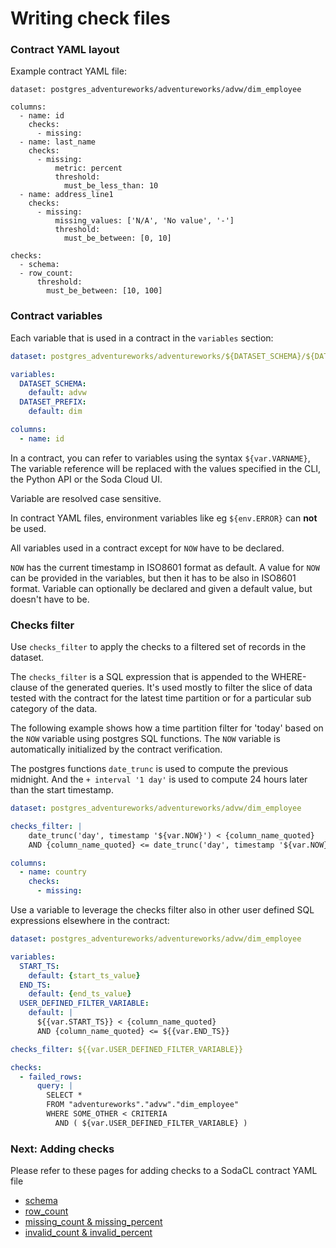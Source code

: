 # Writing check files

### Contract YAML layout

Example contract YAML file:
```
dataset: postgres_adventureworks/adventureworks/advw/dim_employee

columns:
  - name: id
    checks:
      - missing:
  - name: last_name
    checks:
      - missing:
          metric: percent
          threshold:
            must_be_less_than: 10
  - name: address_line1
    checks:
      - missing:
          missing_values: ['N/A', 'No value', '-']
          threshold:
            must_be_between: [0, 10]

checks:
  - schema:
  - row_count:
      threshold:
        must_be_between: [10, 100]
```

### Contract variables

Each variable that is used in a contract in the `variables` section:

```yaml
dataset: postgres_adventureworks/adventureworks/${DATASET_SCHEMA}/${DATASET_PREFIX}_employee

variables: 
  DATASET_SCHEMA:
    default: advw
  DATASET_PREFIX:
    default: dim

columns:
  - name: id
```

In a contract, you can refer to variables using the syntax `${var.VARNAME}`, The variable reference 
will be replaced with the values specified in the CLI, the Python API or the Soda Cloud UI.

Variable are resolved case sensitive.

In contract YAML files, environment variables like eg `${env.ERROR}` can **not** be used.

All variables used in a contract except for `NOW` have to be declared.

`NOW` has the current timestamp in ISO8601 format as default.  A value for `NOW` can be 
provided in the variables, but then it has to be also in ISO8601 format.  Variable can 
optionally be declared and given a default value, but doesn't have to be.

### Checks filter

Use `checks_filter` to apply the checks to a filtered set of records in the dataset.

The `checks_filter` is a SQL expression that is appended to the WHERE-clause of the 
generated queries.  It's used mostly to filter the slice of data tested with the contract 
for the latest time partition or for a particular sub category of the data.

The following example shows how a time partition filter for 'today' based on the `NOW` variable 
using postgres SQL functions.  The `NOW` variable is automatically initialized by the contract 
verification.

The postgres functions `date_trunc` is used to compute the previous midnight.  And the 
`+ interval '1 day'` is used to compute 24 hours later than the start timestamp.

```yaml
dataset: postgres_adventureworks/adventureworks/advw/dim_employee

checks_filter: |
    date_trunc('day', timestamp '${var.NOW}') < {column_name_quoted}
    AND {column_name_quoted} <= date_trunc('day', timestamp '${var.NOW}') + interval '1 day'

columns:
  - name: country
    checks:
      - missing:
```

Use a variable to leverage the checks filter also in other user defined SQL expressions 
elsewhere in the contract:

```yaml
dataset: postgres_adventureworks/adventureworks/advw/dim_employee

variables:
  START_TS:
    default: {start_ts_value}
  END_TS:
    default: {end_ts_value}
  USER_DEFINED_FILTER_VARIABLE:
    default: |
      ${{var.START_TS}} < {column_name_quoted}
      AND {column_name_quoted} <= ${{var.END_TS}}

checks_filter: ${{var.USER_DEFINED_FILTER_VARIABLE}}

checks:
  - failed_rows:
      query: |
        SELECT * 
        FROM "adventureworks"."advw"."dim_employee"
        WHERE SOME_OTHER < CRITERIA
          AND ( ${var.USER_DEFINED_FILTER_VARIABLE} )
```

### Next: Adding checks

Please refer to these pages for adding checks to a SodaCL contract YAML file

* [schema](schema_check.md)
* [row_count](row_count_check.md)
* [missing_count & missing_percent](missing_checks.md)
* [invalid_count & invalid_percent](invalid_checks.md)
